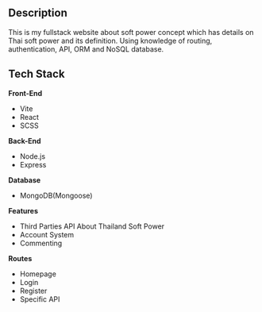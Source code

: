 ## Description

This is my fullstack website about soft power concept which has details on Thai soft power and its definition. Using knowledge of routing, authentication, API, ORM and NoSQL database.

## Tech Stack

**Front-End**
- Vite
- React
- SCSS

**Back-End**
- Node.js
- Express

**Database**
- MongoDB(Mongoose)

**Features**
- Third Parties API About Thailand Soft Power
- Account System
- Commenting

**Routes**
- Homepage
- Login
- Register
- Specific API